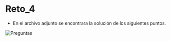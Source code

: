 # Reto_4

- En el archivo adjunto se encontrara la solución de los siguientes puntos.

![Preguntas](https://i.imgur.com/9CXLpVW.png)
